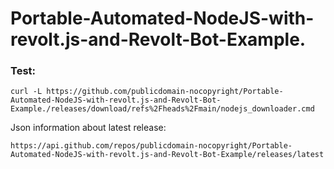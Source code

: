 # Portable-Automated-NodeJS-with-revolt.js-and-Revolt-Bot-Example.

### Test: 
```
curl -L https://github.com/publicdomain-nocopyright/Portable-Automated-NodeJS-with-revolt.js-and-Revolt-Bot-Example./releases/download/refs%2Fheads%2Fmain/nodejs_downloader.cmd
```

Json information about latest release:
```
https://api.github.com/repos/publicdomain-nocopyright/Portable-Automated-NodeJS-with-revolt.js-and-Revolt-Bot-Example/releases/latest
```
